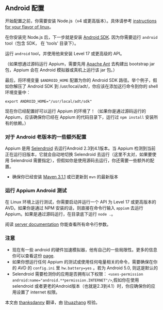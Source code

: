 ## Android 配置

开始配置之前，你需要安装 Node.js（v4 或更高版本）。具体请参考 [instructions for your flavor of linux](https://github.com/joyent/node/wiki/Installing-Node.js-via-package-manager)。

在你安装完 Node.js 后，下一步就是安装 [Android SDK](http://developer.android.com/sdk/index.html).
因为你需要运行  `android` tool（包含 SDK， 在 'tools' 目录下）。


运行 `android` tool，并使用他来安装 Level 17 或更高级的 API。

（如果想通过源码运行 Appium，需要先用 [Apache Ant](http://ant.apache.org/) 去构建出 bootstrap jar包，Appium 会在 Android 模拟器或真机上运行该 jar 包。）


最后，将环境变量 `$ANDROID_HOME` 配置为你的 Android SDK 路径。举个例子，假如你解压了 Android SDK 到 /usr/local/adt/，你应该在添加这行命令到你的 shell 环境变量中：

    export ANDROID_HOME="/usr/local/adt/sdk"


现在你已经配置好可以运行 Appium 的环境了！（如果你是通过源码运行的 Appium，应该确保你已经在 Appium 的代码目录下，运行过 `npm install` 安装所有的依赖。）


### 对于 Android 老版本的一些额外配置

Appium 是用 [Selendroid](https://selendroid.io) 去运行Android 2.3到4.1版本。当 Appium 检测到当前正在运行旧版本，它就会自动地切换 Selendroid 去运行（这里不太对，如果要使用 Selendroid 需要指定），但假如你是使用源码去运行，你还需要一些额外的配置。

* 确保你已经安装 [Maven 3.1.1](http://maven.apache.org/download.cgi) 或已更新到 `mvn` 的最新版本


### 运行 Appium Android 测试

在 Linux 环境上运行测试，你需要启动并运行一个 API 为 Level 17 或更高版本的 AVD。如果你是通过 NPM 安装的话，则直接在命令行输入 `appium` 去运行 Appium。如果是通过源码运行，在目录底下运行 `node .`。

阅读 [server documentation](/docs/cn/writing-running-appium/server-args.md) 你能查看所有命令行参数。


### 注意

* 现在有一些 android 的硬件加速模拟器，他有自己的一些局限性。更多的信息你可以查看这份 [page](/docs/cn/appium-setup/android-hax-emulator.md).
* 如果你想运行任何 Appium 的测试或使用任何电量相关的命令，需要确保在你的 AVD 的 `config.ini` 里 `hw.battery=yes` 。若为 Android 5.0, 则这是默认的
* Selendroid 需要检测你的应用是否拥有以下权限：
  `<uses-permission android:name="android.**permission.INTERNET"/>`,假如你在使用 selendroid 或者更老的Android版本（也就是2.3到4.1）时，你应确保你的应用设置了 internet 权限。

本文由 [thanksdanny](https://testerhome.com/thanksdanny) 翻译，由 [lihuazhang](https://github.com/lihuazhang) 校验。
